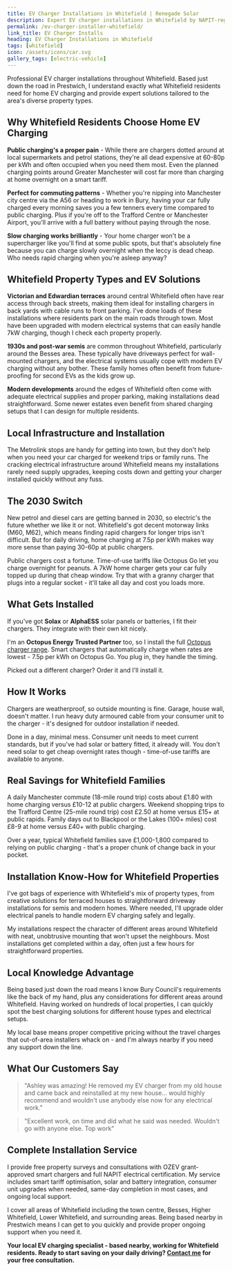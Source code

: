 ```yaml
---
title: EV Charger Installations in Whitefield | Renegade Solar
description: Expert EV charger installations in Whitefield by NAPIT-registered electrician. Professional service with smart charging and renewable energy integration.
permalink: /ev-charger-installer-whitefield/
link_title: EV Charger Installs
heading: EV Charger Installations in Whitefield
tags: [whitefield]
icon: /assets/icons/car.svg
gallery_tags: [electric-vehicle]
---
```


Professional EV charger installations throughout Whitefield. Based just down the road in Prestwich, I understand exactly what Whitefield residents need for home EV charging and provide expert solutions tailored to the area's diverse property types.

## Why Whitefield Residents Choose Home EV Charging

**Public charging's a proper pain** - While there are chargers dotted around at local supermarkets and petrol stations, they're all dead expensive at 60-80p per kWh and often occupied when you need them most. Even the planned charging points around Greater Manchester will cost far more than charging at home overnight on a smart tariff.

**Perfect for commuting patterns** - Whether you're nipping into Manchester city centre via the A56 or heading to work in Bury, having your car fully charged every morning saves you a few tenners every time compared to public charging. Plus if you're off to the Trafford Centre or Manchester Airport, you'll arrive with a full battery without paying through the nose.

**Slow charging works brilliantly** - Your home charger won't be a supercharger like you'll find at some public spots, but that's absolutely fine because you can charge slowly overnight when the leccy is dead cheap. Who needs rapid charging when you're asleep anyway?

## Whitefield Property Types and EV Solutions

**Victorian and Edwardian terraces** around central Whitefield often have rear access through back streets, making them ideal for installing chargers in back yards with cable runs to front parking. I've done loads of these installations where residents park on the main roads through town. Most have been upgraded with modern electrical systems that can easily handle 7kW charging, though I check each property properly.

**1930s and post-war semis** are common throughout Whitefield, particularly around the Besses area. These typically have driveways perfect for wall-mounted chargers, and the electrical systems usually cope with modern EV charging without any bother. These family homes often benefit from future-proofing for second EVs as the kids grow up.

**Modern developments** around the edges of Whitefield often come with adequate electrical supplies and proper parking, making installations dead straightforward. Some newer estates even benefit from shared charging setups that I can design for multiple residents.

## Local Infrastructure and Installation

The Metrolink stops are handy for getting into town, but they don't help when you need your car charged for weekend trips or family runs. The cracking electrical infrastructure around Whitefield means my installations rarely need supply upgrades, keeping costs down and getting your charger installed quickly without any fuss.

## The 2030 Switch

New petrol and diesel cars are getting banned in 2030, so electric's the future whether we like it or not. Whitefield's got decent motorway links (M60, M62), which means finding rapid chargers for longer trips isn't difficult. But for daily driving, home charging at 7.5p per kWh makes way more sense than paying 30-60p at public chargers.

Public chargers cost a fortune. Time-of-use tariffs like Octopus Go let you charge overnight for peanuts. A 7kW home charger gets your car fully topped up during that cheap window. Try that with a granny charger that plugs into a regular socket - it'll take all day and cost you loads more.

## What Gets Installed

If you've got **Solax** or **AlphaESS** solar panels or batteries, I fit their chargers. They integrate with their own kit nicely.

I'm an **Octopus Energy Trusted Partner** too, so I install the full [Octopus charger range](https://octopus.energy/get-an-ev-charger/). Smart chargers that automatically charge when rates are lowest - 7.5p per kWh on Octopus Go. You plug in, they handle the timing.

Picked out a different charger? Order it and I'll install it.

## How It Works

Chargers are weatherproof, so outside mounting is fine. Garage, house wall, doesn't matter. I run heavy duty armoured cable from your consumer unit to the charger - it's designed for outdoor installation if needed.

Done in a day, minimal mess. Consumer unit needs to meet current standards, but if you've had solar or battery fitted, it already will. You don't need solar to get cheap overnight rates though - time-of-use tariffs are available to anyone.

## Real Savings for Whitefield Families

A daily Manchester commute (18-mile round trip) costs about £1.80 with home charging versus £10-12 at public chargers. Weekend shopping trips to the Trafford Centre (25-mile round trip) cost £2.50 at home versus £15+ at public rapids. Family days out to Blackpool or the Lakes (100+ miles) cost £8-9 at home versus £40+ with public charging. 

Over a year, typical Whitefield families save £1,000-1,800 compared to relying on public charging - that's a proper chunk of change back in your pocket.

## Installation Know-How for Whitefield Properties

I've got bags of experience with Whitefield's mix of property types, from creative solutions for terraced houses to straightforward driveway installations for semis and modern homes. Where needed, I'll upgrade older electrical panels to handle modern EV charging safely and legally.

My installations respect the character of different areas around Whitefield with neat, unobtrusive mounting that won't upset the neighbours. Most installations get completed within a day, often just a few hours for straightforward properties.

## Local Knowledge Advantage

Being based just down the road means I know Bury Council's requirements like the back of my hand, plus any considerations for different areas around Whitefield. Having worked on hundreds of local properties, I can quickly spot the best charging solutions for different house types and electrical setups.

My local base means proper competitive pricing without the travel charges that out-of-area installers whack on - and I'm always nearby if you need any support down the line.

## What Our Customers Say

> "Ashley was amazing! He removed my EV charger from my old house and came back and reinstalled at my new house... would highly recommend and wouldn't use anybody else now for any electrical work."

> "Excellent work, on time and did what he said was needed. Wouldn't go with anyone else. Top work"

## Complete Installation Service

I provide free property surveys and consultations with OZEV grant-approved smart chargers and full NAPIT electrical certification. My service includes smart tariff optimisation, solar and battery integration, consumer unit upgrades when needed, same-day completion in most cases, and ongoing local support.

I cover all areas of Whitefield including the town centre, Besses, Higher Whitefield, Lower Whitefield, and surrounding areas. Being based nearby in Prestwich means I can get to you quickly and provide proper ongoing support when you need it.

**Your local EV charging specialist - based nearby, working for Whitefield residents. Ready to start saving on your daily driving? [Contact me](/contact/) for your free consultation.**
